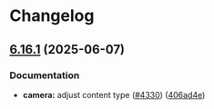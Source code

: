 # Changelog

## [6.16.1](https://github.com/danielsogl/awesome-cordova-plugins/compare/camera-v6.16.0...camera-v6.16.1) (2025-06-07)


### Documentation

* **camera:** adjust content type ([#4330](https://github.com/danielsogl/awesome-cordova-plugins/issues/4330)) ([406ad4e](https://github.com/danielsogl/awesome-cordova-plugins/commit/406ad4ec45994ebb2bc5cad338c316f937dbd6d0))

